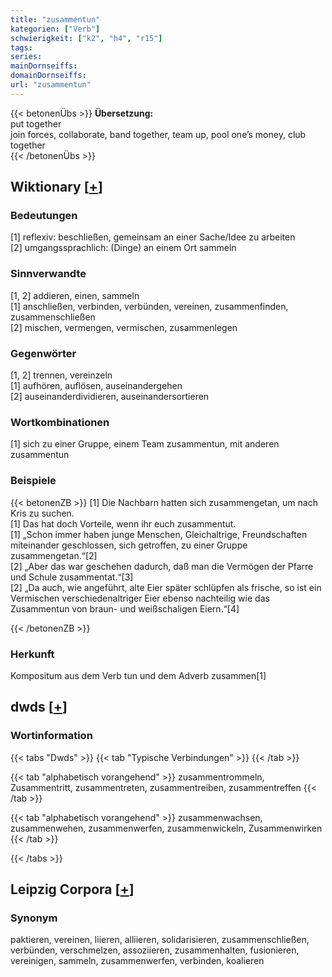 ```yaml
---
title: "zusammentun"
kategorien: ["Verb"]
schwierigkeit: ["k2", "h4", "r15"]
tags:
series:
mainDornseiffs:
domainDornseiffs:
url: "zusammentun"
---
```


{{< betonenÜbs >}}
**Übersetzung:**  
put together  
join forces, collaborate, band together, team up, pool one’s money, club together  
{{< /betonenÜbs >}}

## Wiktionary [[+](https://de.wiktionary.org/wiki/zusammentun)]

### Bedeutungen
[1] reflexiv: beschließen, gemeinsam an einer Sache/Idee zu arbeiten  
[2] umgangssprachlich: (Dinge) an einem Ort sammeln  

### Sinnverwandte
[1, 2] addieren, einen, sammeln  
[1] anschließen, verbinden, verbünden, vereinen, zusammenfinden, zusammenschließen  
[2] mischen, vermengen, vermischen, zusammenlegen  

### Gegenwörter
[1, 2] trennen, vereinzeln  
[1] aufhören, auflösen, auseinandergehen  
[2] auseinanderdividieren, auseinandersortieren  

### Wortkombinationen
[1] sich zu einer Gruppe, einem Team zusammentun, mit anderen zusammentun  

### Beispiele
{{< betonenZB >}}
[1] Die Nachbarn hatten sich zusammengetan, um nach Kris zu suchen.  
[1] Das hat doch Vorteile, wenn ihr euch zusammentut.  
[1] „Schon immer haben junge Menschen, Gleichaltrige, Freundschaften miteinander geschlossen, sich getroffen, zu einer Gruppe zusammengetan.“[2]  
[2] „Aber das war geschehen dadurch, daß man die Vermögen der Pfarre und Schule zusammentat.“[3]  
[2] „Da auch, wie angeführt, alte Eier später schlüpfen als frische, so ist ein Vermischen verschiedenaltriger Eier ebenso nachteilig wie das Zusammentun von braun- und weißschaligen Eiern.“[4]  

{{< /betonenZB >}}
### Herkunft
Kompositum aus dem Verb tun und dem Adverb zusammen[1]  



## dwds [[+](https://www.dwds.de/wb/zusammentun)]

### Wortinformation
{{< tabs "Dwds" >}}
{{< tab "Typische Verbindungen" >}}
{{< /tab >}}

{{< tab "alphabetisch vorangehend" >}}
zusammentrommeln, Zusammentritt, zusammentreten, zusammentreiben, zusammentreffen
{{< /tab >}}

{{< tab "alphabetisch vorangehend" >}}
zusammenwachsen, zusammenwehen, zusammenwerfen, zusammenwickeln, Zusammenwirken
{{< /tab >}}

{{< /tabs >}}

## Leipzig Corpora [[+](https://corpora.uni-leipzig.de/en/res?word=zusammentun&corpusId=deu_newscrawl-public_2018)]


### Synonym
paktieren, vereinen, liieren, alliieren, solidarisieren, zusammenschließen, verbünden, verschmelzen, assoziieren, zusammenhalten, fusionieren, vereinigen, sammeln, zusammenwerfen, verbinden, koalieren

